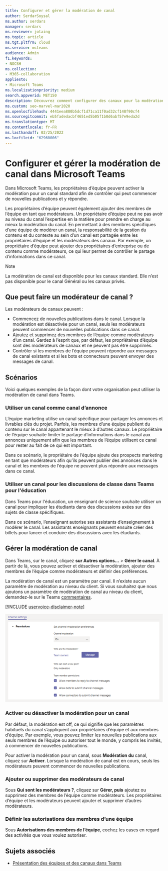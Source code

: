 ```yaml
---
title: Configurer et gérer la modération de canal
author: SerdarSoysal
ms.author: serdars
manager: serdars
ms.reviewer: jotaing
ms.topic: article
ms.tgt.pltfrm: cloud
ms.service: msteams
audience: Admin
f1.keywords:
- NOCSH
ms.collection:
- M365-collaboration
appliesto:
- Microsoft Teams
ms.localizationpriority: medium
search.appverid: MET150
description: Découvrez comment configurer des canaux pour la modération dans Microsoft Teams, y compris comment ajouter des membres de l’équipe comme modérateurs de canaux.
ms.custom: seo-marvel-mar2020
ms.openlocfilehash: 4441eea880b5dcf1d71ca11f0ad32cf148f90cf4
ms.sourcegitcommit: eb5fadedacbf4651ed5b05f1b0d6abf57e9eda2d
ms.translationtype: MT
ms.contentlocale: fr-FR
ms.lasthandoff: 02/25/2022
ms.locfileid: "62960006"
---
```

# <a name="set-up-and-manage-channel-moderation-in-microsoft-teams"></a>Configurer et gérer la modération de canal dans Microsoft Teams

Dans Microsoft Teams, les propriétaires d’équipe peuvent activer la modération pour un canal standard afin de contrôler qui peut commencer de nouvelles publications et y répondre.

Les propriétaires d’équipe peuvent également ajouter des membres de l’équipe en tant que modérateurs. Un propriétaire d’équipe peut ne pas avoir au niveau du canal l’expertise en la matière pour prendre en charge au mieux la modération du canal. En permettant à des membres spécifiques d’une équipe de modérer un canal, la responsabilité de la gestion du contenu et du contexte au sein d’un canal est partagée entre les propriétaires d’équipe et les modérateurs des canaux. Par exemple, un propriétaire d’équipe peut ajouter des propriétaires d’entreprise ou de contenu comme modérateurs, ce qui leur permet de contrôler le partage d’informations dans ce canal.

> [!NOTE]
> La modération de canal est disponible pour les canaux standard. Elle n’est pas disponible pour le canal Général ou les canaux privés.

## <a name="what-can-a-channel-moderator-do"></a>Que peut faire un modérateur de canal ?

Les modérateurs de canaux peuvent :

- Commencez de nouvelles publications dans le canal. Lorsque la modération est désactivée pour un canal, seuls les modérateurs peuvent commencer de nouvelles publications dans ce canal.
- Ajoutez et supprimez des membres de l’équipe comme modérateurs d’un canal. Gardez à l’esprit que, par défaut, les propriétaires d’équipe sont des modérateurs de canaux et ne peuvent pas être supprimés.
- Contrôler si les membres de l’équipe peuvent répondre aux messages de canal existants et si les bots et connecteurs peuvent envoyer des messages de canal.

## <a name="scenarios"></a>Scénarios

Voici quelques exemples de la façon dont votre organisation peut utiliser la modération de canal dans Teams.

### <a name="use-a-channel-as-an-announcement-channel"></a>Utiliser un canal comme canal d’annonce

L’équipe marketing utilise un canal spécifique pour partager les annonces et livrables clés du projet. Parfois, les membres d’une équipe publient du contenu sur le canal appartenant le mieux à d’autres canaux. Le propriétaire de l’équipe souhaite limiter le partage d’informations dans le canal aux annonces uniquement afin que les membres de l’équipe utilisent ce canal pour rester au fait de ce qui est important.

Dans ce scénario, le propriétaire de l’équipe ajoute des prospects marketing en tant que modérateurs afin qu’ils peuvent publier des annonces dans le canal et les membres de l’équipe ne peuvent plus répondre aux messages dans ce canal.

### <a name="use-a-channel-for-class-discussions-in-teams-for-education"></a>Utiliser un canal pour les discussions de classe dans Teams pour l'éducation

Dans Teams pour l'éducation, un enseignant de science souhaite utiliser un canal pour impliquer les étudiants dans des discussions axées sur des sujets de classe spécifiques.

Dans ce scénario, l’enseignant autorise ses assistants d’enseignement à modérer le canal. Les assistants enseignants peuvent ensuite créer des billets pour lancer et conduire des discussions avec les étudiants.

## <a name="manage-channel-moderation"></a>Gérer la modération de canal

Dans Teams, sur le canal, cliquez **sur Autres options...** >  **Gérer le canal**. À partir de là, vous pouvez activer et désactiver la modération, ajouter des membres de l’équipe comme modérateurs et définir des préférences.

La modération de canal est un paramètre par canal. Il n’existe aucun paramètre de modération au niveau du client. Si vous souhaitez que nous ajoutons un paramètre de modération de canal au niveau du client, demandez-le sur le Teams [commentaires](https://feedbackportal.microsoft.com/feedback/forum/ad198462-1c1c-ec11-b6e7-0022481f8472).

[!INCLUDE [uservoice-disclaimer-note](includes/uservoice-disclaimer-note.md)]

![préférences pour la gestion-canal-modération-dans les équipes.](media/manage-channel-moderation-in-teams-preferences.png)

### <a name="turn-on-or-turn-off-moderation-for-a-channel"></a>Activer ou désactiver la modération pour un canal

Par défaut, la modération est off, ce qui signifie que les paramètres habituels du canal s’appliquent aux propriétaires d’équipe et aux membres d’équipe. Par exemple, vous pouvez limiter les nouvelles publications aux seuls membres de l’équipe ou autoriser tout le monde, y compris les invités, à commencer de nouvelles publications.

Pour activer la modération pour un canal, sous **Modération du** canal, cliquez sur **Activer**. Lorsque la modération de canal est en cours, seuls les modérateurs peuvent commencer de nouvelles publications. 

### <a name="add-or-remove-channel-moderators"></a>Ajouter ou supprimer des modérateurs de canal

Sous **Qui sont les modérateurs ?**, cliquez sur **Gérer, puis** ajoutez ou supprimez des membres de l’équipe comme modérateurs. Les propriétaires d’équipe et les modérateurs peuvent ajouter et supprimer d’autres modérateurs.  

### <a name="set-team-member-permissions"></a>Définir les autorisations des membres d’une équipe

Sous **Autorisations des membres de l’équipe**, cochez les cases en regard des activités que vous voulez autoriser.

## <a name="related-topics"></a>Sujets associés

- [Présentation des équipes et des canaux dans Teams](teams-channels-overview.md)
